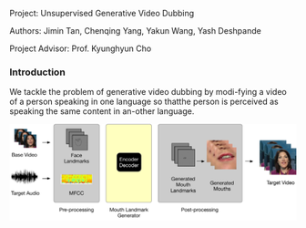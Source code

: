 
Project: Unsupervised Generative Video Dubbing

Authors: Jimin Tan, Chenqing Yang, Yakun Wang, Yash Deshpande

Project Advisor:  Prof. Kyunghyun Cho

### Introduction
We tackle the problem of generative video dubbing by modi-fying a video of a person speaking in one language so thatthe person is perceived as speaking the same content in an-other language.

<div style="text-align: center;">
<img src="assets/overall_structure.pdf" alt="Model structure" style="zoom:130%;" align="middle"/>
</div>  

